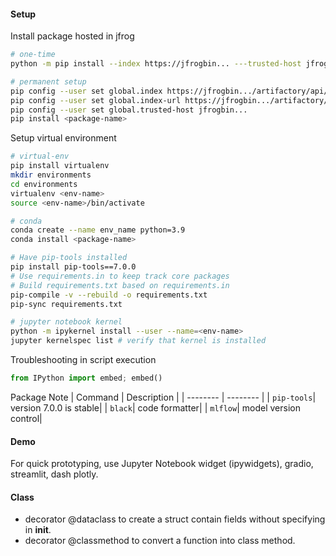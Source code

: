 #### Setup


Install package hosted in jfrog
```bash
# one-time
python -m pip install --index https://jfrogbin... ---trusted-host jfrogbin... <package-name>

# permanent setup
pip config --user set global.index https://jfrogbin.../artifactory/api/pypi/pypi-all
pip config --user set global.index-url https://jfrogbin.../artifactory/api/pypi/pypi-all/simple
pip config --user set global.trusted-host jfrogbin...
pip install <package-name>
```

Setup virtual environment
```bash
# virtual-env
pip install virtualenv
mkdir environments
cd environments
virtualenv <env-name>
source <env-name>/bin/activate

# conda
conda create --name env_name python=3.9
conda install <package-name>

# Have pip-tools installed
pip install pip-tools==7.0.0
# Use requirements.in to keep track core packages
# Build requirements.txt based on requirements.in
pip-compile -v --rebuild -o requirements.txt
pip-sync requirements.txt

# jupyter notebook kernel
python -m ipykernel install --user --name=<env-name> 
jupyter kernelspec list # verify that kernel is installed
```

Troubleshooting in script execution
```python
from IPython import embed; embed()
```

Package Note
| Command | Description |
| -------- | -------- |
| `pip-tools`| version 7.0.0 is stable|
| `black`| code formatter|
| `mlflow`| model version control|

#### Demo

For quick prototyping, use Jupyter Notebook widget (ipywidgets), gradio, streamlit, dash plotly.


#### Class

- decorator @dataclass to create a struct contain fields without specifying in __init__.
- decorator @classmethod to convert a function into class method.